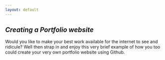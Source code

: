 ```yaml
---
layout: default
---
```



## *Creating a Portfolio website*

Would you like to make your best work available for the internet to see and ridicule? Well then strap in and
enjoy this very brief example of how you too could create your very own portfolio website using Github.



